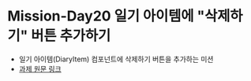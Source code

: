 # Mission-Day20 일기 아이템에 "삭제하기" 버튼 추가하기

- 일기 아이템(DiaryItem) 컴포넌트에 삭제하기 버튼을 추가하는 미션
- [과제 원문 링크](https://github.com/winterlood/onebite-react-challenge/tree/main/missions/day20/coding-quiz)
